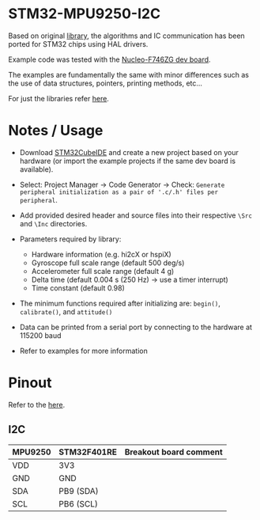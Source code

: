 # STM32-MPU9250-I2C
Based on original [library](https://github.com/MarkSherstan/MPU-6050-9250-I2C-CompFilter), the algorithms and IC communication has been ported for STM32 chips using HAL drivers. 

Example code was tested with the [Nucleo-F746ZG dev board](https://os.mbed.com/platforms/ST-Nucleo-F746zg/).

The examples are fundamentally the same with minor differences such as the use of data structures, pointers, printing methods, etc...

For just the libraries refer [here](https://github.com/MarkSherstan/MPU-6050-9250-I2C-CompFilter/tree/master/STM32).

# Notes / Usage
* Download [STM32CubeIDE](https://www.st.com/en/development-tools/stm32cubeide.html) and create a new project based on your hardware (or import the example projects if the same dev board is available). 
* Select: Project Manager -> Code Generator -> Check: `Generate peripheral initialization as a pair of '.c/.h' files per peripheral`.
* Add provided desired header and source files into their respective `\Src` and `\Inc` directories.
* Parameters required by library:
    - Hardware information (e.g. hi2cX or hspiX)
    - Gyroscope full scale range (default 500 deg/s)
    - Accelerometer full scale range (default 4 g)
    - Delta time (default 0.004 s (250 Hz) -> use a timer interrupt)
    - Time constant (default 0.98)

* The minimum functions required after initializing are: `begin()`, `calibrate()`, and `attitude()`
* Data can be printed from a serial port by connecting to the hardware at 115200 baud
* Refer to examples for more information

# Pinout
Refer to the  [here](https://os.mbed.com/platforms/ST-Nucleo-F746zg/).

## I2C
| MPU9250  	| STM32F401RE 	| Breakout board comment       	        |
|----------	|-------------	|-------------------------------------- |
| VDD      	| 3V3         	|                              	        |
| GND      	| GND         	|                              	        |
| SDA      	| PB9 (SDA)     |                              	        |
| SCL      	| PB6 (SCL)     |                              	        |
